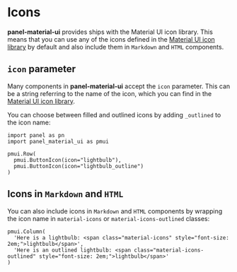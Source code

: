 # Icons

**panel-material-ui** provides ships with the Material UI icon library. This means that you can use any of the icons defined in the [Material UI icon library](https://mui.com/material-ui/material-icons/) by default and also include them in `Markdown` and `HTML` components.

## `icon` parameter

Many components in **panel-material-ui** accept the `icon` parameter. This can be a string referring to the name of the icon, which you can find in the [Material UI icon library](https://mui.com/material-ui/material-icons/).

You can choose between filled and outlined icons by adding `_outlined` to the icon name:

```{pyodide}
import panel as pn
import panel_material_ui as pmui

pmui.Row(
  pmui.ButtonIcon(icon="lightbulb"),
  pmui.ButtonIcon(icon="lightbulb_outline")
)
```

## Icons in `Markdown` and `HTML`

You can also include icons in `Markdown` and `HTML` components by wrapping the icon name in `material-icons` or `material-icons-outlined` classes:

```{pyodide}
pmui.Column(
  'Here is a lightbulb: <span class="material-icons" style="font-size: 2em;">lightbulb</span>',
  'Here is an outlined lightbulb: <span class="material-icons-outlined" style="font-size: 2em;">lightbulb</span>'
)
